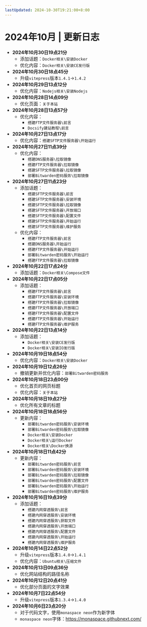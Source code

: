```yaml
---
lastUpdated: 2024-10-30T19:21:00+8:00
---
```


# 2024年10月 | 更新日志

- **2024年10月30日19点21分**
  - 添加话题：```Docker相关\安装Docker```
  - 优化内容：```Docker相关\安装CE发行版```
- **2024年10月30日18点45分**
  - 升级```vitepress```版本```1.4.1```->```1.4.2```
- **2024年10月29日13点12分**
  - 优化内容：```Nodejs相关\安装Nodejs```
- **2024年10月28日14点09分**
  - 优化页面：```关于本站```
- **2024年10月28日13点57分**
  - 优化内容：
    - ```搭建FTP文件服务器\前言```
    - ```Docsify建站教程\前言```
- **2024年10月27日13点17分**
  - 优化内容：```搭建SFTP文件服务器\开始运行```
- **2024年10月27日11点39分**
  - 优化内容：
    - ```搭建DNS服务器\拉取镜像```
    - ```搭建FTP文件服务器\拉取镜像```
    - ```搭建SFTP文件服务器\拉取镜像```
    - ```部署Bitwarden密码服务\拉取镜像```
- **2024年10月27日11点23分**
  - 添加话题：
    - ```搭建SFTP文件服务器\前言```
    - ```搭建SFTP文件服务器\安装环境```
    - ```搭建SFTP文件服务器\拉取镜像```
    - ```搭建SFTP文件服务器\开放端口```
    - ```搭建SFTP文件服务器\配置文件```
    - ```搭建SFTP文件服务器\开始运行```
    - ```搭建SFTP文件服务器\维护服务```
  - 优化内容：
    - ```搭建FTP文件服务器\前言```
    - ```搭建DNS服务器\开始运行```
    - ```搭建FTP文件服务器\开始运行```
    - ```部署Bitwarden密码服务\开始运行```
    - ```搭建FTP文件服务器\拉取镜像```
- **2024年10月22日17点24分**
  - 添加话题：```Docker相关\Compose文件```
- **2024年10月22日17点05分**
  - 添加话题：
    - ```搭建FTP文件服务器\前言```
    - ```搭建FTP文件服务器\安装环境```
    - ```搭建FTP文件服务器\拉取镜像```
    - ```搭建FTP文件服务器\开放端口```
    - ```搭建FTP文件服务器\配置文件```
    - ```搭建FTP文件服务器\开始运行```
    - ```搭建FTP文件服务器\维护服务```
- **2024年10月22日13点14分**
  - 添加话题：
    - ```Docker相关\安装CE发行版```
    - ```Docker相关\安装IO发行版```
- **2024年10月19日18点54分**
  - 优化内容：```Docker相关\安装Docker```
- **2024年10月19日12点26分**
  - 撤销更新并优化内容：```部署Bitwarden密码服务```
- **2024年10月18日23点00分**
  - 优化首页的网页标题
  - 优化内容：```关于本站```
- **2024年10月18日19点27分**
  - 优化所有文章的标题
- **2024年10月18日18点56分**
  - 更新内容：
    - ```部署Bitwarden密码服务\安装环境```
    - ```部署Bitwarden密码服务\拉取镜像```
    - ```Docker相关\安装Docker```
    - ```Docker相关\运行Docker```
    - ```Docker相关\Docker换源```
- **2024年10月18日11点42分**
  - 更新内容：
    - ```部署Bitwarden密码服务\前言```
    - ```部署Bitwarden密码服务\安装环境```
    - ```部署Bitwarden密码服务\拉取镜像```
    - ```部署Bitwarden密码服务\配置文件```
    - ```部署Bitwarden密码服务\开始运行```
    - ```部署Bitwarden密码服务\维护服务```
- **2024年10月16日19点39分**
  - 添加话题：
    - ```搭建内网穿透服务\前言```
    - ```搭建内网穿透服务\安装环境```
    - ```搭建内网穿透服务\获取文件```
    - ```搭建内网穿透服务\开放端口```
    - ```搭建内网穿透服务\配置文件```
    - ```搭建内网穿透服务\开始运行```
    - ```搭建内网穿透服务\维护服务```
- **2024年10月14日22点52分**
  - 升级```vitepress```版本```1.4.0```->```1.4.1```
  - 优化内容：```Ubuntu相关\压缩文件```
- **2024年10月13日09点36分**
  - 优化网站结构的路径名称
- **2024年10月12日20点41分**
  - 优化部分页面的文字效果
- **2024年10月7日22点54分**
  - 升级```vitepress```版本```1.3.4```->```1.4.0```
- **2024年10月6日23点20分**
  - 对于代码文字，使用```monaspace neon```作为新字体
  - ```monaspace neon```字体：<https://monaspace.githubnext.com/>
